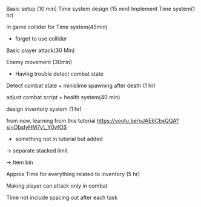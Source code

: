 Basic setup (10 min)
Time system design (15 min)
Implement Time system(1 hr)

In game collider for Time system(45min)

* forget to use collider

Basic player attack(30 Min)

Enemy movement (30min)

* Having trouble detect combat state

Detect combat state + minislime spawning after death (1 hr)

adjust combat script + health system(40 min)



design inventory system (1 hr)



from now, learning from this tutorial https://youtu.be/oJAE6CbsQQA?si=DbsIyHM7y\_Y0vfOS

* something not in tutorial but added

-> separate stacked limit

-> Item bin

Approx Time for everything related to inventory (5 hr)



Making player can attack only in combat











Time not include spacing out after each task

